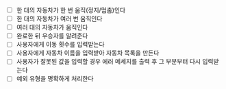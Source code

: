 - [ ] 한 대의 자동차가 한 번 움직(정지/멈춤)인다
- [ ] 한 대의 자동차가 여러 번 움직인다
- [ ] 여러 대의 자동차가 움직인다
- [ ] 완료한 뒤 우승자를 알려준다
- [ ] 사용자에게 이동 횟수를 입력받는다
- [ ] 사용자에게 자동차 이름을 입력받아 자동차 목록을 만든다
- [ ] 사용자가 잘못된 값을 입력할 경우 에러 메세지를 출력 후 그 부분부터 다시 입력받는다
- [ ] 예외 유형을 명확하게 처리한다